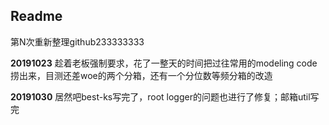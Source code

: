 ## Readme

第N次重新整理github233333333

**20191023** 趁着老板强制要求，花了一整天的时间把过往常用的modeling code捞出来，目测还差woe的两个分箱，还有一个分位数等频分箱的改造

**20191030** 居然吧best-ks写完了，root logger的问题也进行了修复；邮箱util写完